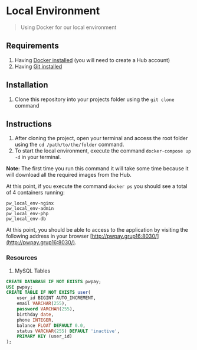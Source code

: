 # Local Environment
> Using Docker for our local environment

## Requirements

1. Having [Docker installed](https://www.docker.com/products/docker-desktop) (you will need to create a Hub account)
2. Having [Git installed](https://git-scm.com/downloads)

## Installation

1. Clone this repository into your projects folder using the `git clone` command

## Instructions

1. After cloning the project, open your terminal and access the root folder using the `cd /path/to/the/folder` command.
2. To start the local environment, execute the command `docker-compose up -d` in your terminal.

**Note:** The first time you run this command it will take some time because it will download all the required images from the Hub.

At this point, if you execute the command `docker ps` you should see a total of 4 containers running:

```
pw_local_env-nginx
pw_local_env-admin
pw_local_env-php
pw_local_env-db
```

At this point, you should be able to access to the application by visiting the following address in your browser [http://pwpay.grup16:8030/](http://pwpay.grup16:8030/).

### Resources

1. MySQL Tables

```sql
CREATE DATABASE IF NOT EXISTS pwpay; 
USE pwpay; 
CREATE TABLE IF NOT EXISTS user(
	user_id BIGINT AUTO_INCREMENT,
	email VARCHAR(255),
	password VARCHAR(255),
	birthday date,
	phone INTEGER,
	balance FLOAT DEFAULT 0.0,
	status VARCHAR(255) DEFAULT 'inactive',
  	PRIMARY KEY (user_id)
);
```




